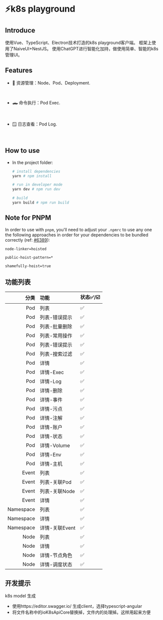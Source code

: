  
# ⚡k8s playground

 
 
## Introduce
使用Vue、TypeScript、Electron技术打造的k8s playground客户端。
框架上使用了NaiveUI+NestJS。
使用ChatGPT进行智能化加持，做使用简单、智能的k8s 管理UI。

## Features

- 🔨 资源管理：Node、Pod、Deployment.
<br>

- 🛻 命令执行：Pod Exec.
<br>

- 🪟 日志查看：Pod Log.
<br>


## How to use

- In the project folder: 
  ```bash
  # install dependencies
  yarn # npm install

  # run in developer mode
  yarn dev # npm run dev

  # build
  yarn build # npm run build
  ```

## Note for PNPM

In order to use with `pnpm`, you'll need to adjust your `.npmrc` to use any one the following approaches in order for your dependencies to be bundled correctly (ref: [#6389](https://github.com/electron-userland/electron-builder/issues/6289#issuecomment-1042620422)):
```
node-linker=hoisted
```
```
public-hoist-pattern=*
```
```
shamefully-hoist=true
```
## 功能列表
|        分类 | 功能         | 	状态✅/☑️ |
|----------:|:-----------|:--------|
|       Pod | 列表         | ✅       |
|       Pod | 列表-错误提示    | ✅       |
|       Pod | 列表-批量删除    | ✅       |
|       Pod | 列表-常用操作    | ✅       |
|       Pod | 列表-错误提示    | ✅       |
|       Pod | 列表-搜索过滤    | ✅       |
|       Pod | 详情         | ✅       |
|       Pod | 详情-Exec    | ✅       |
|       Pod | 详情-Log     | ✅       |
|       Pod | 详情-删除      | ✅       |
|       Pod | 详情-事件      | ✅       |
|       Pod | 详情-污点      | ✅       |
|       Pod | 详情-注解      | ✅       |
|       Pod | 详情-账户      | ✅       |
|       Pod | 详情-状态      | ✅       |
|       Pod | 详情-Volume  | ✅       |
|       Pod | 详情-Env     | ✅       |
|       Pod | 详情-主机      | ✅       |
|     Event | 列表         | ✅       |
|     Event | 列表-关联Pod   | ✅       |
|     Event | 列表-关联Node  | ✅       |
|     Event | 详情         | ✅       |
| Namespace | 列表         | ✅       |
| Namespace | 详情         | ✅       |
| Namespace | 详情-关联Event | ✅       |
|      Node | 列表         | ✅       |
|      Node | 详情         | ✅       |
|      Node | 详情-节点角色    | ✅       |
|      Node | 详情-调度状态    | ✅       |
## 开发提示
 
k8s model 生成
 * 使用https://editor.swagger.io/ 生成client，选择typescript-angular
 * 将文件名称中的ioK8sApiCore替换掉，文件内的处理掉。这样用起来方便
